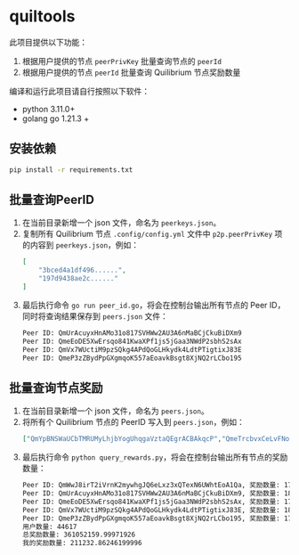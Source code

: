 # quiltools
此项目提供以下功能：
1. 根据用户提供的节点 `peerPrivKey` 批量查询节点的 `peerId`
2. 根据用户提供的节点 `peerId` 批量查询 Quilibrium 节点奖励数量

编译和运行此项目请自行按照以下软件：
* python 3.11.0+
* golang go 1.21.3 +

## 安装依赖
```bash
pip install -r requirements.txt
```

## 批量查询PeerID
1. 在当前目录新增一个 json 文件，命名为 `peerkeys.json`。
2. 复制所有 Quilibrium 节点 `.config/config.yml` 文件中 `p2p.peerPrivKey` 项的内容到 `peerkeys.json`，例如：
    ```json
    [
        "3bced4a1df496......",
        "197d9438ae2c......"
    ]
    ```
3. 最后执行命令 `go run peer_id.go`，将会在控制台输出所有节点的 Peer ID，同时将查询结果保存到 `peers.json` 文件：
    ```bash
    Peer ID: QmUrAcuyxHnAMo31o817SVHWw2AU3A6nMaBCjCkuBiDXm9
    Peer ID: QmeEoDE5XwErsqo841KwaXPf1js5jGaa3NWdP2sbhS2sAx
    Peer ID: QmVx7WUctiM9pzSQkg4APdQoGLHkydk4LdtPTigtixJ83E
    Peer ID: QmeP3zZBydPpGXgmqoK557aEoavkBsgt8XjNQ2rLCbo195
    ```

## 批量查询节点奖励
1. 在当前目录新增一个 json 文件，命名为 `peers.json`。
2. 将所有个 Quilibrium 节点的 PeerID 写入到 `peers.json`，例如：
    ```json
    ["QmYpBNSWaUCbTMRUMyLhjbYogUhqgaVztaQEgrACBAkqcP","QmeTrcbvxCeLvFNoQJ2YM47A67NUioZAoHe4N3ZqTuJBgr"]
    ```
3. 最后执行命令 `python query_rewards.py`，将会在控制台输出所有节点的奖励数量：
    ```bash
    Peer ID: QmWwJ8irT2iVrnK2mywhgJQ6eLxz3xQTexN6UWhtEoA1Qa, 奖励数量: 17888.241215
    Peer ID: QmUrAcuyxHnAMo31o817SVHWw2AU3A6nMaBCjCkuBiDXm9, 奖励数量: 18776.708953
    Peer ID: QmeEoDE5XwErsqo841KwaXPf1js5jGaa3NWdP2sbhS2sAx, 奖励数量: 17888.241215
    Peer ID: QmVx7WUctiM9pzSQkg4APdQoGLHkydk4LdtPTigtixJ83E, 奖励数量: 18827.079867
    Peer ID: QmeP3zZBydPpGXgmqoK557aEoavkBsgt8XjNQ2rLCbo195, 奖励数量: 17794.812874
    用户数量: 44617
    总奖励数量: 361052159.99971926
    我的奖励数量: 211232.86246199996
    ```